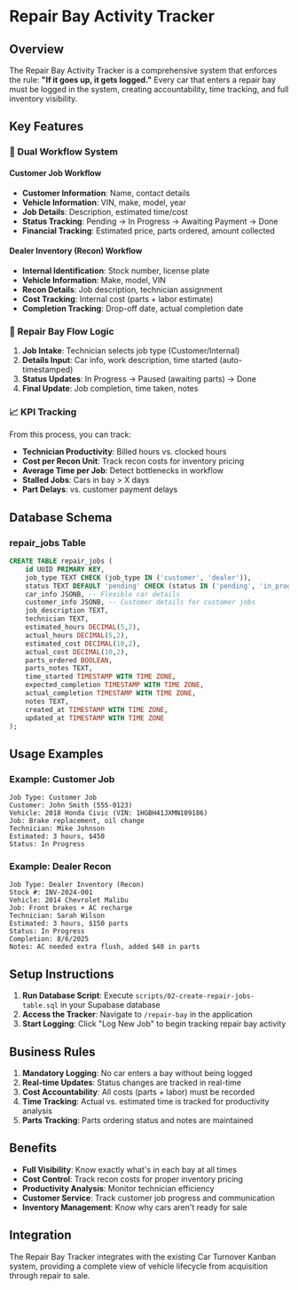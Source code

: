 # Repair Bay Activity Tracker

## Overview

The Repair Bay Activity Tracker is a comprehensive system that enforces the rule: **"If it goes up, it gets logged."** Every car that enters a repair bay must be logged in the system, creating accountability, time tracking, and full inventory visibility.

## Key Features

### 🎯 Dual Workflow System

#### Customer Job Workflow

- **Customer Information**: Name, contact details
- **Vehicle Information**: VIN, make, model, year
- **Job Details**: Description, estimated time/cost
- **Status Tracking**: Pending → In Progress → Awaiting Payment → Done
- **Financial Tracking**: Estimated price, parts ordered, amount collected

#### Dealer Inventory (Recon) Workflow

- **Internal Identification**: Stock number, license plate
- **Vehicle Information**: Make, model, VIN
- **Recon Details**: Job description, technician assignment
- **Cost Tracking**: Internal cost (parts + labor estimate)
- **Completion Tracking**: Drop-off date, actual completion date

### 🔄 Repair Bay Flow Logic

1. **Job Intake**: Technician selects job type (Customer/Internal)
2. **Details Input**: Car info, work description, time started (auto-timestamped)
3. **Status Updates**: In Progress → Paused (awaiting parts) → Done
4. **Final Update**: Job completion, time taken, notes

### 📈 KPI Tracking

From this process, you can track:

- **Technician Productivity**: Billed hours vs. clocked hours
- **Cost per Recon Unit**: Track recon costs for inventory pricing
- **Average Time per Job**: Detect bottlenecks in workflow
- **Stalled Jobs**: Cars in bay > X days
- **Part Delays**: vs. customer payment delays

## Database Schema

### repair_jobs Table

```sql
CREATE TABLE repair_jobs (
    id UUID PRIMARY KEY,
    job_type TEXT CHECK (job_type IN ('customer', 'dealer')),
    status TEXT DEFAULT 'pending' CHECK (status IN ('pending', 'in_progress', 'paused', 'awaiting_payment', 'done')),
    car_info JSONB, -- Flexible car details
    customer_info JSONB, -- Customer details for customer jobs
    job_description TEXT,
    technician TEXT,
    estimated_hours DECIMAL(5,2),
    actual_hours DECIMAL(5,2),
    estimated_cost DECIMAL(10,2),
    actual_cost DECIMAL(10,2),
    parts_ordered BOOLEAN,
    parts_notes TEXT,
    time_started TIMESTAMP WITH TIME ZONE,
    expected_completion TIMESTAMP WITH TIME ZONE,
    actual_completion TIMESTAMP WITH TIME ZONE,
    notes TEXT,
    created_at TIMESTAMP WITH TIME ZONE,
    updated_at TIMESTAMP WITH TIME ZONE
);
```

## Usage Examples

### Example: Customer Job

```
Job Type: Customer Job
Customer: John Smith (555-0123)
Vehicle: 2018 Honda Civic (VIN: 1HGBH41JXMN109186)
Job: Brake replacement, oil change
Technician: Mike Johnson
Estimated: 3 hours, $450
Status: In Progress
```

### Example: Dealer Recon

```
Job Type: Dealer Inventory (Recon)
Stock #: INV-2024-001
Vehicle: 2014 Chevrolet Malibu
Job: Front brakes + AC recharge
Technician: Sarah Wilson
Estimated: 3 hours, $150 parts
Status: In Progress
Completion: 8/6/2025
Notes: AC needed extra flush, added $40 in parts
```

## Setup Instructions

1. **Run Database Script**: Execute `scripts/02-create-repair-jobs-table.sql` in your Supabase database
2. **Access the Tracker**: Navigate to `/repair-bay` in the application
3. **Start Logging**: Click "Log New Job" to begin tracking repair bay activity

## Business Rules

1. **Mandatory Logging**: No car enters a bay without being logged
2. **Real-time Updates**: Status changes are tracked in real-time
3. **Cost Accountability**: All costs (parts + labor) must be recorded
4. **Time Tracking**: Actual vs. estimated time is tracked for productivity analysis
5. **Parts Tracking**: Parts ordering status and notes are maintained

## Benefits

- **Full Visibility**: Know exactly what's in each bay at all times
- **Cost Control**: Track recon costs for proper inventory pricing
- **Productivity Analysis**: Monitor technician efficiency
- **Customer Service**: Track customer job progress and communication
- **Inventory Management**: Know why cars aren't ready for sale

## Integration

The Repair Bay Tracker integrates with the existing Car Turnover Kanban system, providing a complete view of vehicle lifecycle from acquisition through repair to sale.
